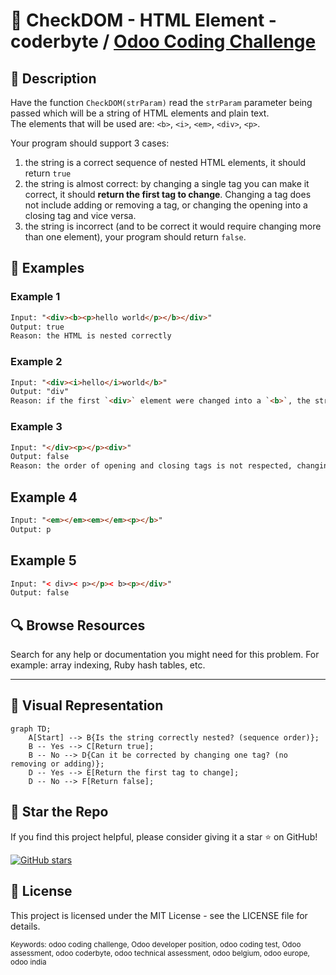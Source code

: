 # 🚀 CheckDOM - HTML Element - coderbyte / [Odoo Coding Challenge](https://www.odoo.com/jobs/software-developer-1)

## 📜 Description

Have the function `CheckDOM(strParam)` read the `strParam` parameter being passed which will be a string of HTML elements and plain text.  
The elements that will be used are: `<b>`, `<i>`, `<em>`, `<div>`, `<p>`.

Your program should support 3 cases:
1. the string is a correct sequence of nested HTML elements, it should return `true`
2. the string is almost correct: by changing a single tag you can make it correct, it should **return the first tag to change**. Changing a tag does not include adding or removing a tag, or changing the opening into a closing tag and vice versa.
3. the string is incorrect (and to be correct it would require changing more than one element), your program should return `false`.

## 🧩 Examples

### Example 1
```html
Input: "<div><b><p>hello world</p></b></div>"
Output: true
Reason: the HTML is nested correctly
```

### Example 2
```html
Input: "<div><i>hello</i>world</b>"
Output: "div"
Reason: if the first `<div>` element were changed into a `<b>`, the string would be properly nested
```

### Example 3
```html
Input: "</div><p></p><div>"
Output: false
Reason: the order of opening and closing tags is not respected, changing any one tag cannot make it correct
```

## Example 4

```html
Input: "<em></em><em></em><p></b>"
Output: p
```

## Example 5

```html
Input: "< div>< p></p>< b><p></div>"
Output: false
```


## 🔍 Browse Resources

Search for any help or documentation you might need for this problem. For example: array indexing, Ruby hash tables, etc.

---

## 🎨 Visual Representation

```mermaid
graph TD;
    A[Start] --> B{Is the string correctly nested? (sequence order)};
    B -- Yes --> C[Return true];
    B -- No --> D{Can it be corrected by changing one tag? (no removing or adding)};
    D -- Yes --> E[Return the first tag to change];
    D -- No --> F[Return false];
```



## 🌟 Star the Repo
If you find this project helpful, please consider giving it a star ⭐ on GitHub!

[![GitHub stars](https://img.shields.io/github/stars/salimt/CheckDOM-Challenge-Assignment.svg?style=social&label=Star)](https://github.com/salimt/CheckDOM-Challenge-Assignment)

## 📜 License
This project is licensed under the MIT License - see the LICENSE file for details.

<sup>Keywords: odoo coding challenge, Odoo developer position, odoo coding test, Odoo assessment, odoo coderbyte, odoo technical assessment, odoo belgium, odoo europe, odoo india</sup>
